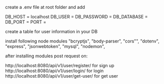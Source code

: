 create a .env file at root folder 
and add 

DB_HOST = localhost
DB_USER = <add your db username>
DB_PASSWORD = <add your db password>
DB_DATABASE = <add database name>
DB_PORT = <add port no. of db>
PORT = <add port no. of your server>


create a table for user information in your DB

install following node modules 
"bcryptjs",
"body-parser",
"cors"",
"dotenv",
"express",
"jsonwebtoken",
"mysql",
"nodemon",

after installing modules post request on:

http://localhost:8080/api/v1/user/register/ for sign up
http://localhost:8080/api/v1/user/login/ for login
http://localhost:8080/api/v1/user/get-user/ for get user
